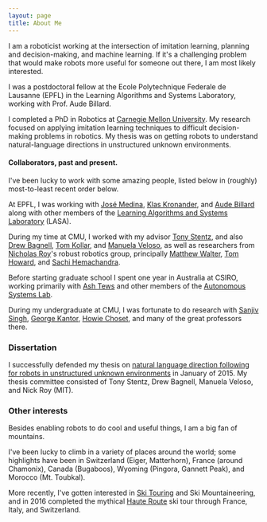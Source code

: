 ```yaml
---
layout: page
title: About Me
---
```


I am a roboticist working at the intersection of imitation learning, planning and decision-making, and machine learning.
If it's a challenging problem that would make robots more useful for someone out there, I am most likely interested.

I was a postdoctoral fellow at the Ecole Polytechnique Federale de Lausanne (EPFL) in the Learning Algorithms and Systems Laboratory, working with Prof. Aude Billard.

I completed a PhD in Robotics at [Carnegie Mellon University](http://www.ri.cmu.edu).
My research focused on applying imitation learning techniques to difficult decision-making problems in robotics.
My thesis was on getting robots to understand natural-language directions in unstructured unknown environments.

#### Collaborators, past and present.

I've been lucky to work with some amazing people, listed below in (roughly) most-to-least recent order below.

At EPFL, I was working with
[José Medina](https://scholar.google.com/citations?user=nLMmnkYAAAAJ&hl=en),
[Klas Kronander](http://kronander.ch/), and
[Aude Billard](http://lasa.epfl.ch/people/member.php?SCIPER=115671) along with other members of the
[Learning Algorithms and Systems Laboratory](http://lasa.epfl.ch/) (LASA).

During my time at CMU, I worked with my advisor
[Tony Stentz](http://www.ri.cmu.edu/person.html?type=publications&person_id=299), and also
[Drew Bagnell](http://www.ri.cmu.edu/person.html?person_id=689),
[Tom Kollar](http://www.tkollar.com/), and
[Manuela Veloso](https://www.cs.cmu.edu/~mmv/),
as well as researchers from
[Nicholas Roy](http://groups.csail.mit.edu/rrg/)'s robust robotics group, principally
[Matthew Walter](http://ttic.uchicago.edu/~mwalter/),
[Tom Howard](http://www.ece.rochester.edu/~th003j/), and
[Sachi Hemachandra](http://people.csail.mit.edu/sachih/home/?page_id=14).

Before starting graduate school I spent one year in Australia at CSIRO, working primarily with
[Ash Tews](https://theconversation.com/profiles/ashley-tews-19879)
and other members of the
[Autonomous Systems Lab](https://confluence.csiro.au/display/ASL/Autonomous+Systems).

During my undergraduate at CMU, I was fortunate to do research with
[Sanjiv Singh](http://www.frc.ri.cmu.edu/~ssingh/Sanjiv_Singh/home.html),
[George Kantor](http://frc.ri.cmu.edu/~kantor/George_Kantors_Home_Page/Home.html),
[Howie Choset](http://www.cs.cmu.edu/~./choset/),
and many of the great professors there.

### Dissertation

I successfully defended my thesis on [natural language direction following for robots in unstructured unknown environments](/pubs/dissertation-felixd.pdf) in January of 2015.
My thesis committee consisted of Tony Stentz, Drew Bagnell, Manuela Veloso, and Nick Roy (MIT).

### Other interests

Besides enabling robots to do cool and useful things, I am a big fan of mountains.

I've been lucky to climb in a variety of places around the world;
some highlights have been in
Switzerland (Eiger, Matterhorn),
France (around Chamonix),
Canada (Bugaboos),
Wyoming (Pingora, Gannett Peak),
and Morocco (Mt. Toubkal).

More recently, I've gotten interested in [Ski Touring](https://en.wikipedia.org/wiki/Ski_touring) and Ski Mountaineering, and in 2016 completed the mythical [Haute Route](https://en.wikipedia.org/wiki/Haute_Route#Grande_Lui_variation) ski tour through France, Italy, and Switzerland.
